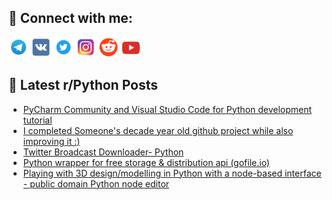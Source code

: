 ## 🔎 Connect with me:
[<img src="https://github.com/bullbesh/bullbesh/blob/main/images/Telegram.png" width="32" height="32" />](https://t.me/bullbesh)
[<img src="https://github.com/bullbesh/bullbesh/blob/main/images/VK.png" width="32" height="32" />](https://vk.com/bullbesh)
[<img src="https://github.com/bullbesh/bullbesh/blob/main/images/Twitter.png" width="32" height="32" />](https://twitter.com/bullbesh1)
[<img src="https://github.com/bullbesh/bullbesh/blob/main/images/Instagram.png" width="32" height="32" />](https://www.instagram.com/bullbesh)
[<img src="https://github.com/bullbesh/bullbesh/blob/main/images/Reddit.png" width="32" height="32" />](https://www.reddit.com/user/bullbesh)
[<img src="https://github.com/bullbesh/bullbesh/blob/main/images/YouTube.png" width="32" height="32" />](https://www.youtube.com/channel/UCtfjRs6uzgq5mfm8S06WTcg)

## 📕 Latest r/Python Posts
<!-- BLOG-POST-LIST:START -->
- [PyCharm Community and Visual Studio Code for Python development tutorial](https://www.reddit.com/r/Python/comments/1991uw4/pycharm_community_and_visual_studio_code_for/)
- [I completed Someone&#39;s decade year old github project while also improving it :&rpar;](https://www.reddit.com/r/Python/comments/1991qh8/i_completed_someones_decade_year_old_github/)
- [Twitter Broadcast Downloader- Python](https://www.reddit.com/r/Python/comments/1990oc8/twitter_broadcast_downloader_python/)
- [Python wrapper for free storage &amp; distribution api &lpar;gofile.io&rpar;](https://www.reddit.com/r/Python/comments/198z8ad/python_wrapper_for_free_storage_distribution_api/)
- [Playing with 3D design/modelling in Python with a node-based interface - public domain Python node editor](https://www.reddit.com/r/Python/comments/198x5fk/playing_with_3d_designmodelling_in_python_with_a/)
<!-- BLOG-POST-LIST:END -->
